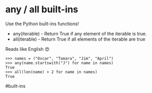 # any / all built-ins

Use the Python built-ins functions!

- any(iterable) - Return True if any element of the iterable is true.
- all(iterable) - Return True if all elements of the iterable are true

Reads like English 😍

```
>>> names = ("Oscar", "Tamara", "Jim", "April")
>>> any(name.startswith("J") for name in names)
True
>>> all(len(name) > 2 for name in names)
True
```

#built-ins
